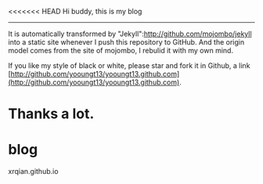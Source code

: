 <<<<<<< HEAD
Hi buddy, this is my blog
_________________________

It is automatically transformed by "Jekyll":http://github.com/mojombo/jekyll into a static site whenever I push this repository to GitHub. And the origin model comes from the site of mojombo, I rebulid it with my own mind.    

If you like my style of black or white, please star and fork it in Github, a link [http://github.com/yooungt13/yooungt13.github.com](http://github.com/yooungt13/yooungt13.github.com).    
    
__Thanks a lot.__
=======
blog
====

xrqian.github.io

